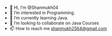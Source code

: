- 👋 Hi, I’m @Shanmukh04
- 👀 I’m interested in Programming.
- 🌱 I’m currently learning Java.
- 💞️ I’m looking to collaborate on Java Courses
- 📫 How to reach me shanmukh2564@gmail.com

<!---
Shanmukh04/Shanmukh04 is a ✨ special ✨ repository because its `README.md` (this file) appears on your GitHub profile.
You can click the Preview link to take a look at your changes.
--->
